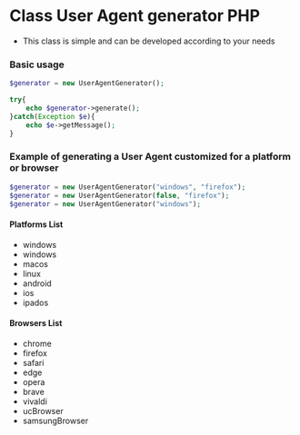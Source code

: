 # Class User Agent generator PHP
* This class is simple and can be developed according to your needs

### Basic usage

```PHP
$generator = new UserAgentGenerator();

try{
    echo $generator->generate();
}catch(Exception $e){
    echo $e->getMessage();
}
```

### Example of generating a User Agent customized for a platform or browser

```PHP
$generator = new UserAgentGenerator("windows", "firefox");
$generator = new UserAgentGenerator(false, "firefox");
$generator = new UserAgentGenerator("windows");
```

#### Platforms List
* windows
* windows
* macos
* linux
* android
* ios
* ipados

#### Browsers List
* chrome
* firefox
* safari
* edge
* opera
* brave
* vivaldi
* ucBrowser
* samsungBrowser

